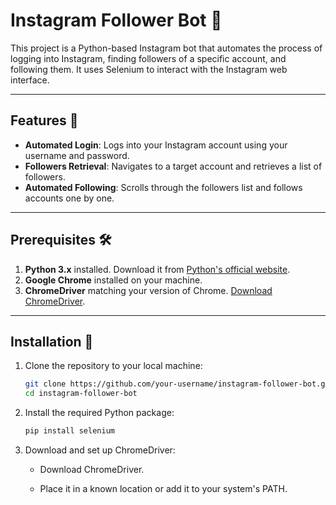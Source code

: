 # Instagram Follower Bot 🤖

This project is a Python-based Instagram bot that automates the process of logging into Instagram, finding followers of a specific account, and following them. It uses Selenium to interact with the Instagram web interface.

---

## Features 🌟

- **Automated Login**: Logs into your Instagram account using your username and password.
- **Followers Retrieval**: Navigates to a target account and retrieves a list of followers.
- **Automated Following**: Scrolls through the followers list and follows accounts one by one.

---

## Prerequisites 🛠️

1. **Python 3.x** installed. Download it from [Python's official website](https://www.python.org/downloads/).
2. **Google Chrome** installed on your machine.
3. **ChromeDriver** matching your version of Chrome. [Download ChromeDriver](https://chromedriver.chromium.org/downloads).

---

## Installation 📝

1. Clone the repository to your local machine:
   ```bash
   git clone https://github.com/your-username/instagram-follower-bot.git
   cd instagram-follower-bot

2. Install the required Python package:
    ```bash
    pip install selenium

3. Download and set up ChromeDriver:

    -   Download ChromeDriver.

    -   Place it in a known location or add it to your system's PATH.
